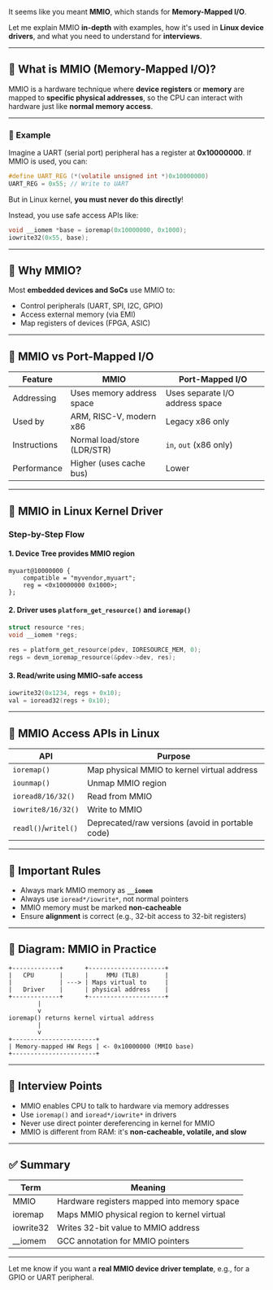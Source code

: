It seems like you meant **MMIO**, which stands for **Memory-Mapped I/O**.

Let me explain MMIO **in-depth** with examples, how it's used in **Linux device drivers**, and what you need to understand for **interviews**.

---

## 🔷 What is MMIO (Memory-Mapped I/O)?

MMIO is a hardware technique where **device registers** or **memory** are mapped to **specific physical addresses**, so the CPU can interact with hardware just like **normal memory access**.

---

### 🔸 Example

Imagine a UART (serial port) peripheral has a register at **0x10000000**. If MMIO is used, you can:

```c
#define UART_REG (*(volatile unsigned int *)0x10000000)
UART_REG = 0x55; // Write to UART
```

But in Linux kernel, **you must never do this directly**!

Instead, you use safe access APIs like:

```c
void __iomem *base = ioremap(0x10000000, 0x1000);
iowrite32(0x55, base);
```

---

## 🔷 Why MMIO?

Most **embedded devices and SoCs** use MMIO to:

* Control peripherals (UART, SPI, I2C, GPIO)
* Access external memory (via EMI)
* Map registers of devices (FPGA, ASIC)

---

## 🔷 MMIO vs Port-Mapped I/O

| Feature      | MMIO                        | Port-Mapped I/O                 |
| ------------ | --------------------------- | ------------------------------- |
| Addressing   | Uses memory address space   | Uses separate I/O address space |
| Used by      | ARM, RISC-V, modern x86     | Legacy x86 only                 |
| Instructions | Normal load/store (LDR/STR) | `in`, `out` (x86 only)          |
| Performance  | Higher (uses cache bus)     | Lower                           |

---

## 🔷 MMIO in Linux Kernel Driver

### Step-by-Step Flow

#### 1. **Device Tree provides MMIO region**

```dts
myuart@10000000 {
    compatible = "myvendor,myuart";
    reg = <0x10000000 0x1000>;
};
```

#### 2. **Driver uses `platform_get_resource()` and `ioremap()`**

```c
struct resource *res;
void __iomem *regs;

res = platform_get_resource(pdev, IORESOURCE_MEM, 0);
regs = devm_ioremap_resource(&pdev->dev, res);
```

#### 3. **Read/write using MMIO-safe access**

```c
iowrite32(0x1234, regs + 0x10);
val = ioread32(regs + 0x10);
```

---

## 🔷 MMIO Access APIs in Linux

| API                  | Purpose                                          |
| -------------------- | ------------------------------------------------ |
| `ioremap()`          | Map physical MMIO to kernel virtual address      |
| `iounmap()`          | Unmap MMIO region                                |
| `ioread8/16/32()`    | Read from MMIO                                   |
| `iowrite8/16/32()`   | Write to MMIO                                    |
| `readl()`/`writel()` | Deprecated/raw versions (avoid in portable code) |

---

## 🔷 Important Rules

* Always mark MMIO memory as **`__iomem`**
* Always use `ioread*/iowrite*`, not normal pointers
* MMIO memory must be marked **non-cacheable**
* Ensure **alignment** is correct (e.g., 32-bit access to 32-bit registers)

---

## 🔷 Diagram: MMIO in Practice

```plaintext
+-------------+      +---------------------+
|   CPU       |      |     MMU (TLB)       |
|             | ---> | Maps virtual to     |
|   Driver    |      | physical address    |
+-------------+      +---------------------+
        |
        v
ioremap() returns kernel virtual address
        |
        v
+-----------------------+
| Memory-mapped HW Regs | <- 0x10000000 (MMIO base)
+-----------------------+
```

---

## 🔷 Interview Points

* MMIO enables CPU to talk to hardware via memory addresses
* Use `ioremap()` and `ioread*/iowrite*` in drivers
* Never use direct pointer dereferencing in kernel for MMIO
* MMIO is different from RAM: it's **non-cacheable, volatile, and slow**

---

## ✅ Summary

| Term      | Meaning                                     |
| --------- | ------------------------------------------- |
| MMIO      | Hardware registers mapped into memory space |
| ioremap   | Maps MMIO physical region to kernel virtual |
| iowrite32 | Writes 32-bit value to MMIO address         |
| \_\_iomem | GCC annotation for MMIO pointers            |

---

Let me know if you want a **real MMIO device driver template**, e.g., for a GPIO or UART peripheral.

